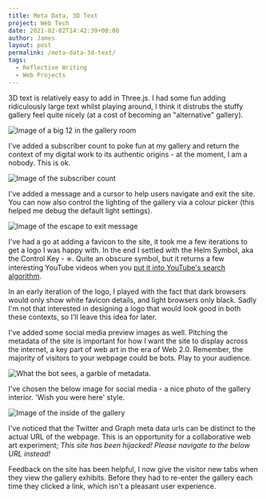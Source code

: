 ```yaml
---
title: Meta Data, 3D Text
project: Web Tech
date: 2021-02-02T14:42:39+00:00
author: James
layout: post
permalink: /meta-data-3d-text/
tags:
  - Reflective Writing
  - Web Projects
---
```


3D text is relatively easy to add in Three.js. I had some fun adding ridiculously large text whilst playing around, I think it distrubs the stuffy gallery feel quite nicely (at a cost of becoming an "alternative" gallery).

![Image of a big 12 in the gallery room](/blog/wp-content/uploads/meta-data/big-12.jpg)

I've added a subscriber count to poke fun at my gallery and return the context of my digital work to its authentic origins - at the moment, I am a nobody. This is ok.

![Image of the subscriber count](/blog/wp-content/uploads/meta-data/subscribe.jpg)

I've added a message and a cursor to help users navigate and exit the site. You can now also control the lighting of the gallery via a colour picker (this helped me debug the default light settings).

![Image of the escape to exit message](/blog/wp-content/uploads/meta-data/escape-exit.jpg)

I've had a go at adding a favicon to the site, it took me a few iterations to get a logo I was happy with. In the end I settled with the Helm Symbol, aka the Control Key - ⎈. Quite an obscure symbol, but it returns a few interesting YouTube videos when you [put it into YouTube's search algorithm](https://www.youtube.com/results?search_query=%E2%8E%88). 

In an early iteration of the logo, I played with the fact that dark browsers would only show white favicon details, and light browsers only black. Sadly I'm not that interested in designing a logo that would look good in both these contexts, so I'll leave this idea for later.

I've added some social media preview images as well. Pitching the metadata of the site is important for how I want the site to display across the internet, a key part of web art in the era of Web 2.0. Remember, the majority of visitors to your webpage could be bots. Play to your audience.

![What the bot sees, a garble of metadata.](/blog/wp-content/uploads/meta-data/metadata.jpg)

I've chosen the below image for social media - a nice photo of the gallery interior. 'Wish you were here' style.

![Image of the inside of the gallery](/blog/wp-content/uploads/meta-data/social-preview-image.jpg)

I've noticed that the Twitter and Graph meta data urls can be distinct to the actual URL of the webpage. This is an opportunity for a collaborative web art experiment; *This site has been hijacked! Please navigate to the below URL instead!*

Feedback on the site has been helpful, I now give the visitor new tabs when they view the gallery exhibits. Before they had to re-enter the gallery each time they clicked a link, which isn't a pleasant user experience.